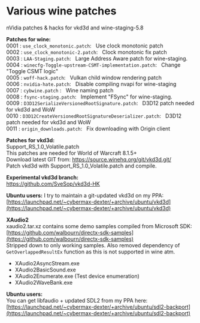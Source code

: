 # Various wine patches
nVidia patches &amp; hacks for vkd3d and wine-staging-5.8

**Patches for wine:**  
0001 : `use_clock_monotonic.patch`:&nbsp;&nbsp;	Use clock monotonic patch  
0002 : `use_clock_monotonic-2.patch`:&nbsp;&nbsp; Clock monotonic fix patch  
0003 : `LAA-Staging.patch`:&nbsp;&nbsp;	Large Address Aware patch for wine-staging.  
0004 : `winecfg-Toggle-upstream-CSMT-implementation.patch`:&nbsp;&nbsp; Change "Toggle CSMT logic"  
0005 : `woff-hack.patch`:&nbsp;&nbsp; Vulkan child window rendering patch  
0006 : `nvidia-hate.patch`:&nbsp;&nbsp; Disable compiling nvapi for wine-staging  
0007 : `cybwine.patch` :&nbsp;&nbsp; Wine naming patch  
0008 : `fsync-staging.patch`:&nbsp;&nbsp; Implement "FSync" for wine-staging.  
0009 : `D3D12SerializeVersionedRootSignature.patch`:&nbsp;&nbsp; D3D12 patch needed for vkd3d and WoW  
0010 : `D3D12CreateVersionedRootSignatureDeserializer.patch`:&nbsp;&nbsp; D3D12 patch needed for vkd3d and WoW  
0011 : `origin_downloads.patch`:&nbsp;&nbsp; Fix downloading with Origin client  

**Patches for vkd3d:**  
Support_RS_1.0_Volatile.patch  
This patches are needed for World of Warcraft 8.1.5+  
Download latest GIT from: https://source.winehq.org/git/vkd3d.git/  
Patch vkd3d with Support_RS_1.0_Volatile.patch and compile.  

**Experimental vkd3d branch:**  
https://github.com/SveSop/vkd3d-HK  

**Ubuntu users:**
I try to maintain a git-updated vkd3d on my PPA: [https://launchpad.net/~cybermax-dexter/+archive/ubuntu/vkd3d](https://launchpad.net/~cybermax-dexter/+archive/ubuntu/vkd3d)  

**XAudio2**  
xaudio2.tar.xz contains some demo samples compiled from Microsoft SDK:  
[https://github.com/walbourn/directx-sdk-samples](https://github.com/walbourn/directx-sdk-samples)  
Stripped down to only working samples. Also removed dependency of `GetOverlappedResultEx` function as this is not supported in wine atm.  
 - XAudio2AsyncStream.exe  
 - XAudio2BasicSound.exe  
 - XAudio2Enumerate.exe (Test device enumeration)  
 - XAudio2WaveBank.exe  

**Ubuntu users:**  
You can get libfaudio + updated SDL2 from my PPA here: [https://launchpad.net/~cybermax-dexter/+archive/ubuntu/sdl2-backport](https://launchpad.net/~cybermax-dexter/+archive/ubuntu/sdl2-backport)  
